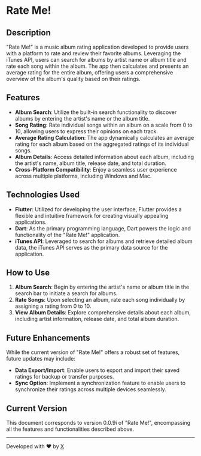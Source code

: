 # Rate Me!

## Description
"Rate Me!" is a music album rating application developed to provide users with a platform to rate and review their favorite albums. Leveraging the iTunes API, users can search for albums by artist name or album title and rate each song within the album. The app then calculates and presents an average rating for the entire album, offering users a comprehensive overview of the album's quality based on their ratings.

## Features
- **Album Search**: Utilize the built-in search functionality to discover albums by entering the artist's name or the album title.
- **Song Rating**: Rate individual songs within an album on a scale from 0 to 10, allowing users to express their opinions on each track.
- **Average Rating Calculation**: The app dynamically calculates an average rating for each album based on the aggregated ratings of its individual songs.
- **Album Details**: Access detailed information about each album, including the artist's name, album title, release date, and total duration.
- **Cross-Platform Compatibility**: Enjoy a seamless user experience across multiple platforms, including Windows and Mac.

## Technologies Used
- **Flutter**: Utilized for developing the user interface, Flutter provides a flexible and intuitive framework for creating visually appealing applications.
- **Dart**: As the primary programming language, Dart powers the logic and functionality of the "Rate Me!" application.
- **iTunes API**: Leveraged to search for albums and retrieve detailed album data, the iTunes API serves as the primary data source for the application.

## How to Use
1. **Album Search**: Begin by entering the artist's name or album title in the search bar to initiate a search for albums.
2. **Rate Songs**: Upon selecting an album, rate each song individually by assigning a rating from 0 to 10.
3. **View Album Details**: Explore comprehensive details about each album, including artist information, release date, and total album duration.

## Future Enhancements
While the current version of "Rate Me!" offers a robust set of features, future updates may include:
- **Data Export/Import**: Enable users to export and import their saved ratings for backup or transfer purposes.
- **Sync Option**: Implement a synchronization feature to enable users to synchronize their ratings across multiple devices seamlessly.

## Current Version
This document corresponds to version 0.0.9i of "Rate Me!", encompassing all the features and functionalities described above.

---
Developed with ♥ by [X](https://github.com/ALi3naTEd0)
